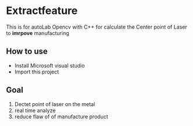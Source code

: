 # Extractfeature

This is for autoLab 
Opencv with C++ for calculate the Center point of Laser to **imrpove** manufacturing

## How to use
* Install Microsoft visual studio
* Import this project 

## Goal 
1. Dectet point of laser on the metal 
2. real time analyze
3. reduce flaw of of manufacture product 
